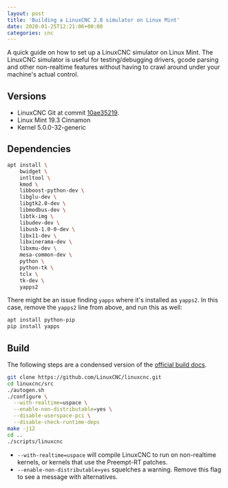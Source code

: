 ```yaml
---
layout: post
title: 'Building a LinuxCNC 2.8 simulator on Linux Mint'
date: 2020-01-25T12:21:06+00:00
categories: cnc
---
```


A quick guide on how to set up a LinuxCNC simulator on Linux Mint. The LinuxCNC simulator is useful for testing/debugging drivers, gcode parsing and other non-realtime features without having to crawl around under your machine's actual control.

## Versions

- LinuxCNC Git at commit [10ae35219](https://github.com/LinuxCNC/linuxcnc/tree/10ae352190d13b60a2153b5284c5cda7d7de59a9).
- Linux Mint 19.3 Cinnamon
- Kernel 5.0.0-32-generic

## Dependencies

```bash
apt install \
    bwidget \
    intltool \
    kmod \
    libboost-python-dev \
    libglu-dev \
    libgtk2.0-dev \
    libmodbus-dev \
    libtk-img \
    libudev-dev \
    libusb-1.0-0-dev \
    libx11-dev \
    libxinerama-dev \
    libxmu-dev \
    mesa-common-dev \
    python \
    python-tk \
    tclx \
    tk-dev \
    yapps2
```

There might be an issue finding `yapps` where it's installed as `yapps2`. In this case, remove the `yapps2` line from above, and run this as well:

```bash
apt install python-pip
pip install yapps
```

## Build

The following steps are a condensed version of the [official build docs](http://linuxcnc.org/docs/devel/html/code/building-linuxcnc.html#_non_realtime).

```bash
git clone https://github.com/LinuxCNC/linuxcnc.git
cd linuxcnc/src
./autogen.sh
./configure \
  --with-realtime=uspace \
  --enable-non-distributable=yes \
  --disable-userspace-pci \
  --disable-check-runtime-deps
make -j12
cd ..
./scripts/linuxcnc
```

- `--with-realtime=uspace` will compile LinuxCNC to run on non-realtime kernels, or kernels that use the Preempt-RT patches.
- `--enable-non-distributable=yes` squelches a warning. Remove this flag to see a message with alternatives.
